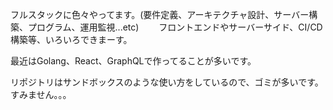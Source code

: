 フルスタックに色々やってます。(要件定義、アーキテクチャ設計、サーバー構築、プログラム、運用監視...etc)　　
フロントエンドやサーバーサイド、CI/CD構築等、いろいろできまーす。

最近はGolang、React、GraphQLで作ってることが多いです。

リポジトリはサンドボックスのような使い方をしているので、ゴミが多いです。すみません。。。

<!--
**purini-to/purini-to** is a ✨ _special_ ✨ repository because its `README.md` (this file) appears on your GitHub profile.

Here are some ideas to get you started:

- 🔭 I’m currently working on ...
- 🌱 I’m currently learning ...
- 👯 I’m looking to collaborate on ...
- 🤔 I’m looking for help with ...
- 💬 Ask me about ...
- 📫 How to reach me: ...
- 😄 Pronouns: ...
- ⚡ Fun fact: ...
-->
